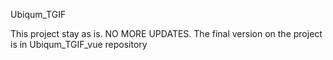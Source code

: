 Ubiqum_TGIF

This project stay as is. NO MORE UPDATES.  The final version on the project is in Ubiqum_TGIF_vue repository

